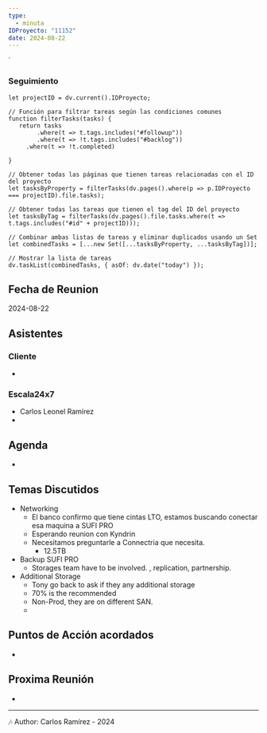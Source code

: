 ```yaml
---
type:
  - minuta
IDProyecto: "11152"
date: 2024-08-22
---
```

`

### Seguimiento

```dataviewjs
let projectID = dv.current().IDProyecto;

// Función para filtrar tareas según las condiciones comunes
function filterTasks(tasks) {
   return tasks
        .where(t => t.tags.includes("#followup"))
        .where(t => !t.tags.includes("#backlog"))
     .where(t => !t.completed)
        
}

// Obtener todas las páginas que tienen tareas relacionadas con el ID del proyecto
let tasksByProperty = filterTasks(dv.pages().where(p => p.IDProyecto === projectID).file.tasks);

// Obtener todas las tareas que tienen el tag del ID del proyecto
let tasksByTag = filterTasks(dv.pages().file.tasks.where(t => t.tags.includes("#id" + projectID)));

// Combinar ambas listas de tareas y eliminar duplicados usando un Set
let combinedTasks = [...new Set([...tasksByProperty, ...tasksByTag])];

// Mostrar la lista de tareas
dv.taskList(combinedTasks, { asOf: dv.date("today") });
 ```
## Fecha de Reunion
2024-08-22

## Asistentes

### Cliente
* 
### Escala24x7
- Carlos Leonel Ramírez
-  

## Agenda
* 
## Temas Discutidos
- Networking
	* El banco confirmo que tiene cintas LTO, estamos buscando conectar esa maquina a SUFI PRO
	* Esperando reunion con Kyndrin
	* Necesitamos preguntarle a Connectria que necesita. 
		* 12.5TB 
- Backup SUFI PRO
	* Storages team have to be involved. , replication, partnership.
- Additional Storage
	- Tony go back to ask if they any additional storage
	- 70% is the recommended
	- Non-Prod, they are on different SAN.
	- 

## Puntos de Acción acordados
- 

## Proxima Reunión
*   

---
🎶
Author: Carlos Ramírez - 2024
